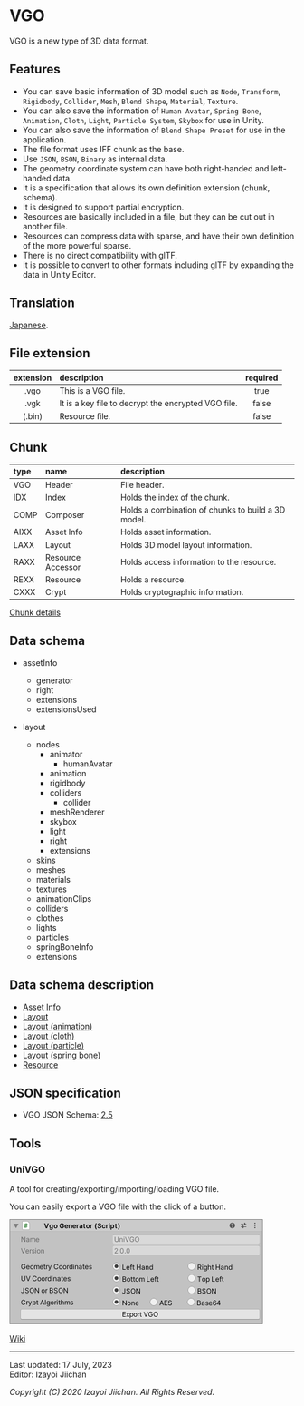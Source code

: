 # VGO

VGO is a new type of 3D data format.

## Features

- You can save basic information of 3D model such as `Node`, `Transform`, `Rigidbody`, `Collider`, `Mesh`, `Blend Shape`, `Material`, `Texture`.
- You can also save the information of `Human Avatar`, `Spring Bone`, `Animation`, `Cloth`, `Light`, `Particle System`, `Skybox` for use in Unity.
- You can also save the information of `Blend Shape Preset` for use in the application.
- The file format uses IFF chunk as the base.
- Use `JSON`, `BSON`, `Binary` as internal data.
- The geometry coordinate system can have both right-handed and left-handed data.
- It is a specification that allows its own definition extension (chunk, schema).
- It is designed to support partial encryption.
- Resources are basically included in a file, but they can be cut out in another file.
- Resources can compress data with sparse, and have their own definition of the more powerful sparse.
- There is no direct compatibility with glTF.
- It is possible to convert to other formats including glTF by expanding the data in Unity Editor.

## Translation

[Japanese](https://github.com/izayoijiichan/VGO/blob/main/README.ja.md).

## File extension

|extension|description|required|
|:--:|:--|:--:|
|.vgo|This is a VGO file.|true|
|.vgk|It is a key file to decrypt the encrypted VGO file.|false|
|(.bin)|Resource file.|false|

## Chunk

|type|name|description|
|:--|:--|:--|
|VGO|Header|File header.|
|IDX|Index|Holds the index of the chunk.|
|COMP|Composer|Holds a combination of chunks to build a 3D model.|
|AIXX|Asset Info|Holds asset information.|
|LAXX|Layout|Holds 3D model layout information.|
|RAXX|Resource Accessor|Holds access information to the resource.|
|REXX|Resource|Holds a resource.|
|CXXX|Crypt|Holds cryptographic information.|

[Chunk details](https://github.com/izayoijiichan/VGO/blob/main/Documentation~/VGO/instructions/chunk.md)

## Data schema

- assetInfo
  - generator
  - right
  - extensions
  - extensionsUsed

- layout
  - nodes
    - animator
      - humanAvatar
    - animation
    - rigidbody
    - colliders
      - collider
    - meshRenderer
    - skybox
    - light
    - right
    - extensions
  - skins
  - meshes
  - materials
  - textures
  - animationClips
  - colliders
  - clothes
  - lights
  - particles
  - springBoneInfo
  - extensions

## Data schema description

- [Asset Info](https://github.com/izayoijiichan/VGO/blob/main/Documentation~/VGO/instructions/schema.assetInfo.json.md)
- [Layout](https://github.com/izayoijiichan/VGO/blob/main/Documentation~/VGO/instructions/schema.layout.json.md)
- [Layout (animation)](https://github.com/izayoijiichan/VGO/blob/main/Documentation~/VGO/instructions/schema.layout.animation.json.md)
- [Layout (cloth)](https://github.com/izayoijiichan/VGO/blob/main/Documentation~/VGO/instructions/schema.layout.cloth.json.md)
- [Layout (particle)](https://github.com/izayoijiichan/VGO/blob/main/Documentation~/VGO/instructions/schema.layout.particle.json.md)
- [Layout (spring bone)](https://github.com/izayoijiichan/VGO/blob/main/Documentation~/VGO/instructions/schema.layout.springBoneInfo.json.md)
- [Resource](https://github.com/izayoijiichan/VGO/blob/main/Documentation~/VGO/instructions/schema.resource.json.md)

## JSON specification

- VGO JSON Schema: [2.5](https://github.com/izayoijiichan/VGO/tree/main/Documentation~/VGO/specification/2.5/schema)

## Tools

### UniVGO

A tool for creating\/exporting\/importing\/loading VGO file.

You can easily export a VGO file with the click of a button.

![image1](https://github.com/izayoijiichan/VGO/blob/main/Documentation~/UniVGO/Images/500_Export.png)

[Wiki](https://github.com/izayoijiichan/VGO/wiki)

___
Last updated: 17 July, 2023  
Editor: Izayoi Jiichan

*Copyright (C) 2020 Izayoi Jiichan. All Rights Reserved.*
